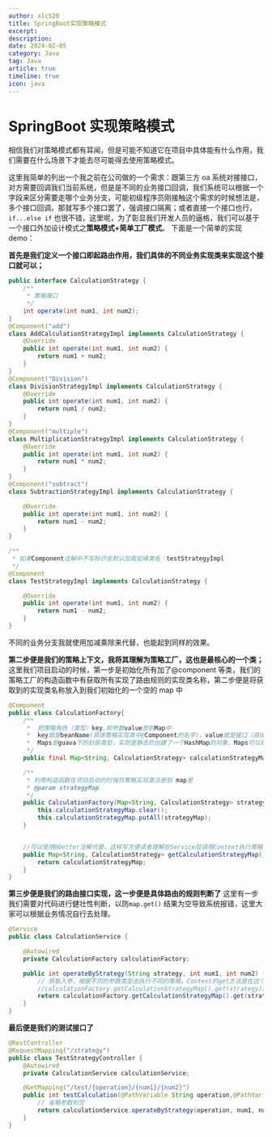 ```yaml
---
author: xlc520
title: SpringBoot实现策略模式
excerpt: 
description: 
date: 2024-02-05
category: Java
tag: Java
article: true
timeline: true
icon: java
---
```


# SpringBoot 实现策略模式

相信我们对策略模式都有耳闻，但是可能不知道它在项目中具体能有什么作用，我们需要在什么场景下才能去尽可能得去使用策略模式。

这里我简单的列出一个我之前在公司做的一个需求：跟第三方 oa
系统对接接口，对方需要回调我们当前系统，但是是不同的业务接口回调，我们系统可以根据一个字段来区分需要走哪个业务分支，可能初级程序员刚接触这个需求的时候想法是，多个接口回调，那就写多个接口罢了，强调接口隔离；或者直接一个接口也行，`if...else if`
也很不错，这里呢，为了彰显我们开发人员的逼格，我们可以基于一个接口外加设计模式之**策略模式+简单工厂模式**。 下面是一个简单的实现
demo：

**首先是我们定义一个接口即起路由作用，我们具体的不同业务实现类来实现这个接口就可以；**

```java
public interface CalculationStrategy {
    /**
     * 策略接口
     */
    int operate(int num1, int num2);
}
@Component("add")
class AddCalculationStrategyImpl implements CalculationStrategy {
    @Override
    public int operate(int num1, int num2) {
        return num1 + num2;
    }
}
@Component("Division")
class DivisionStrategyImpl implements CalculationStrategy {
    @Override
    public int operate(int num1, int num2) {
        return num1 / num2;
    }
}
@Component("multiple")
class MultiplicationStrategyImpl implements CalculationStrategy {
    @Override
    public int operate(int num1, int num2) {
        return num1 * num2;
    }
}
@Component("subtract")
class SubtractionStrategyImpl implements CalculationStrategy {

    @Override
    public int operate(int num1, int num2) {
        return num1 - num2;
    }
}

/**
 * 如果Component注解中不写标识会默认加载驼峰类名：testStrategyImpl
 */
@Component
class TestStrategyImpl implements CalculationStrategy {

    @Override
    public int operate(int num1, int num2) {
        return num1 - num2;
    }
}
```

不同的业务分支我就使用加减乘除来代替，也能起到同样的效果。

**第二步便是我们的策略上下文，我将其理解为策略工厂，这也是最核心的一个类；** 这里我们项目启动的时候，第一步是初始化所有加了@component
等类，我们的策略工厂的构造函数中有获取所有实现了路由规则的实现类名称，第二步便是将获取到的实现类名称放入到我们初始化的一个空的
map 中

```java
@Component
public class CalculationFactory{
    /**
     *  把策略角色（类型）key,和参数value放到Map中
     *  key就是beanName(具体策略实现类中@Component的名字)，value就是接口（具体的实现类）
     *  Maps是guava下的封装类型，实则是静态的创建了一个HashMap的对象，Maps可以根据key去获取value对象
     */
    public final Map<String, CalculationStrategy> calculationStrategyMap = Maps.newHashMapWithExpectedSize(4);

    /**
     * 利用构造函数在项目启动的时候将策略实现类注册到 map里
     * @param strategyMap
     */
    public CalculationFactory(Map<String, CalculationStrategy> strategyMap) {
        this.calculationStrategyMap.clear();
        this.calculationStrategyMap.putAll(strategyMap);
    }


    //可以使用@Getter注解代替，这样写方便读者理解在Service层调用Context执行策略
    public Map<String, CalculationStrategy> getCalculationStrategyMap() {
        return calculationStrategyMap;
    }
}
```

**第三步便是我们的路由接口实现，这一步便是具体路由的规则判断了** 这里有一步我们需要对代码进行健壮性判断，以防`map.get()`
结果为空导致系统报错，这里大家可以根据业务情况自行去处理。

```java
@Service
public class CalculationService {

    @Autowired
    private CalculationFactory calculationFactory;

    public int operateByStrategy(String strategy, int num1, int num2) {
        // 获取入参，根据不同的参数类型去执行不同的策略，Context的get方法是在这个地方用到的，operate方法就是一开始定义的策略接口
        //calculationFactory.getCalculationStrategyMap().get(strategy)这里可能会出现空，所以要做一个容错处理
        return calculationFactory.getCalculationStrategyMap().get(strategy).operate(num1, num2);
    }
}
```

**最后便是我们的测试接口了**

```java
@RestController
@RequestMapping("/strategy")
public class TestStrategyController {
    @Autowired
    private CalculationService calculationService;

    @GetMapping("/test/{operation}/{num1}/{num2}")
    public int testCalculation(@PathVariable String operation,@PathVariable  int num1, @PathVariable int num2) {
        // 省略参数判空
        return calculationService.operateByStrategy(operation, num1, num2);
    }
}
```

